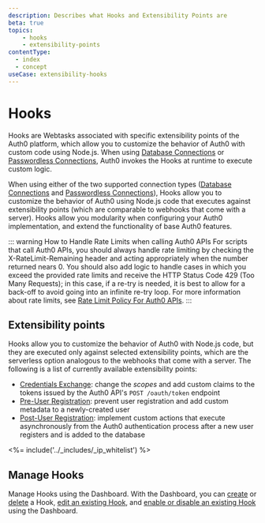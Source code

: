 ```yaml
---
description: Describes what Hooks and Extensibility Points are
beta: true
topics:
    - hooks
    - extensibility-points
contentType:
  - index
  - concept
useCase: extensibility-hooks
---
```

# Hooks

Hooks are Webtasks associated with specific extensibility points of the Auth0 platform, which allow you to customize the behavior of Auth0 with custom code using Node.js. When using [Database Connections](/connections/database) or [Passwordless Connections](/connections/passwordless), Auth0 invokes the Hooks at runtime to execute custom logic.

When using either of the two supported connection types ([Database Connections](/connections/database) and [Passwordless Connections](/connections/passwordless)), Hooks allow you to customize the behavior of Auth0 using Node.js code that executes against extensibility points (which are comparable to webhooks that come with a server). Hooks allow you modularity when configuring your Auth0 implementation, and extend the functionality of base Auth0 features.

::: warning How to Handle Rate Limits when calling Auth0 APIs
For scripts that call Auth0 APIs, you should always handle rate limiting by checking the X-RateLimit-Remaining header and acting appropriately when the number returned nears 0. You should also add logic to handle cases in which you exceed the provided rate limits and receive the HTTP Status Code 429 (Too Many Requests); in this case, if a re-try is needed, it is best to allow for a back-off to avoid going into an infinite re-try loop. For more information about rate limits, see [Rate Limit Policy For Auth0 APIs](/policies/rate-limits).
:::

## Extensibility points

Hooks allow you to customize the behavior of Auth0 with Node.js code, but they are executed only against selected extensibility points, which are the serverless option analogous to the webhooks that come with a server. The following is a list of currently available extensibility points:

- [Credentials Exchange](/hooks/concepts/credentials-exchange-extensibility-point): change the <dfn data-key="scope">scopes</dfn> and add custom claims to the tokens issued by the Auth0 API's `POST /oauth/token` endpoint
- [Pre-User Registration](/hooks/concepts/pre-user-registration-extensibility-point): prevent user registration and add custom metadata to a newly-created user
- [Post-User Registration](/hooks/concepts/post-user-registration-extensibility-point): implement custom actions that execute asynchronously from the Auth0 authentication process after a new user registers and is added to the database

<%= include('../_includes/_ip_whitelist') %>

## Manage Hooks

Manage Hooks using the Dashboard. With the Dashboard, you can [create](/hooks/guides/create-hooks-using-dashboard) or [delete](/hooks/guides/delete-hooks-using-dashboard) a Hook, [edit an existing Hook](/hooks/guides/edit-hooks-using-dashboard), and [enable or disable an existing Hook](/hooks/guides/enable-disable-hooks-using-dashboard) using the Dashboard.
